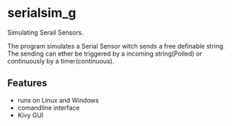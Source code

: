 # serialsim_g
Simulating Serail Sensors.

The program simulates a Serial Sensor witch sends a free definable string.
The sending can ether be triggered by a incoming string(Polled) or continuously by a timer(continuous).

## Features
* runs on Linux and Windows
* comandline interface
* Kivy GUI

